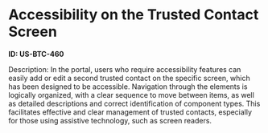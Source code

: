 # Accessibility on the Trusted Contact Screen

**ID: US-BTC-460**

Description: In the portal, users who require accessibility features can easily add or edit a second trusted contact on the specific screen, which has been designed to be accessible. Navigation through the elements is logically organized, with a clear sequence to move between items, as well as detailed descriptions and correct identification of component types. This facilitates effective and clear management of trusted contacts, especially for those using assistive technology, such as screen readers.